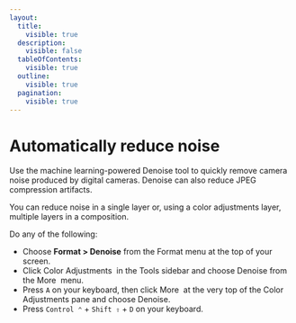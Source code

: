 ```yaml
---
layout:
  title:
    visible: true
  description:
    visible: false
  tableOfContents:
    visible: true
  outline:
    visible: true
  pagination:
    visible: true
---
```


# Automatically reduce noise

Use the machine learning-powered Denoise tool to quickly remove camera noise produced by digital cameras. Denoise can also reduce JPEG compression artifacts.

You can reduce noise in a single layer or, using a color adjustments layer, multiple layers in a composition.

Do any of the following:

* Choose **Format > Denoise** from the Format menu at the top of your screen.
* Click Color Adjustments <img src="https://help.pixelmator.com/pixelmator-pro/3.5/assets/English/1581000192000.png" alt="" data-size="line"> in the Tools sidebar and choose Denoise from the More <img src="https://help.pixelmator.com/pixelmator-pro/3.5/assets/English/1605111967000.png" alt="" data-size="line"> menu.
* Press `A` on your keyboard, then click More <img src="https://help.pixelmator.com/pixelmator-pro/3.5/assets/English/1605111967000.png" alt="" data-size="line"> at the very top of the Color Adjustments pane and choose Denoise.
* Press `Control ⌃` + `Shift ⇧` + `D` on your keyboard.
